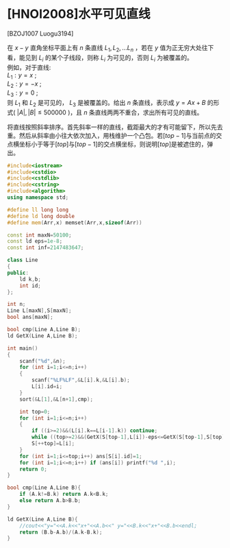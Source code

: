 # [HNOI2008]水平可见直线
[BZOJ1007 Luogu3194]

在 $x-y$ 直角坐标平面上有 $n$ 条直线 $L_1,L_2,…L_n$ ，若在 $y$ 值为正无穷大处往下看，能见到 $L_i$ 的某个子线段，则称 $L_i$ 为可见的，否则 $L_i$ 为被覆盖的。  
例如，对于直线:  
$L_1:y=x$ ;  
$L_2:y=-x$ ;  
$L_3:y=0$ ;  
则 $L_1$ 和 $L_2$ 是可见的， $L_3$ 是被覆盖的。给出 $n$ 条直线，表示成 $y=Ax+B$ 的形式( $|A|,|B| \le 500000$ )，且 $n$ 条直线两两不重合，求出所有可见的直线。

将直线按照斜率排序。首先斜率一样的直线，截距最大的才有可能留下，所以先去重。然后从斜率由小往大依次加入，用栈维护一个凸包。若$[top-1]$与当前点的交点横坐标小于等于$[top]$与$[top-1]$的交点横坐标，则说明$[top]$是被遮住的，弹出。

```cpp
#include<iostream>
#include<cstdio>
#include<cstdlib>
#include<cstring>
#include<algorithm>
using namespace std;

#define ll long long
#define ld long double
#define mem(Arr,x) memset(Arr,x,sizeof(Arr))

const int maxN=50100;
const ld eps=1e-8;
const int inf=2147483647;

class Line
{
public:
	ld k,b;
	int id;
};

int n;
Line L[maxN],S[maxN];
bool ans[maxN];

bool cmp(Line A,Line B);
ld GetX(Line A,Line B);

int main()
{
	scanf("%d",&n);
	for (int i=1;i<=n;i++)
	{
		scanf("%LF%LF",&L[i].k,&L[i].b);
		L[i].id=i;
	}
	sort(&L[1],&L[n+1],cmp);

	int top=0;
	for (int i=1;i<=n;i++)
	{
		if ((i>=2)&&(L[i].k==L[i-1].k)) continue;
		while ((top>=2)&&(GetX(S[top-1],L[i])-eps<=GetX(S[top-1],S[top]))) top--;
		S[++top]=L[i];
	}
	for (int i=1;i<=top;i++) ans[S[i].id]=1;
	for (int i=1;i<=n;i++) if (ans[i]) printf("%d ",i);
	return 0;
}

bool cmp(Line A,Line B){
	if (A.k!=B.k) return A.k<B.k;
	else return A.b>B.b;
}

ld GetX(Line A,Line B){
	//cout<<"y="<<A.k<<"x+"<<A.b<<" y="<<B.k<<"x+"<<B.b<<endl;
	return (B.b-A.b)/(A.k-B.k);
}
```
